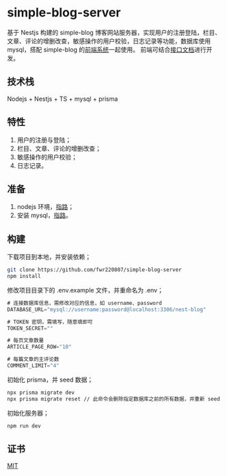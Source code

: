 # simple-blog-server
基于 Nestjs 构建的 simple-blog 博客网站服务器，实现用户的注册登陆，栏目、文章、评论的增删改查，敏感操作的用户校验，日志记录等功能，数据库使用 mysql，搭配 simple-blog 的[前端系统](https://github.com/fwr220807/simple-blog-frontend)一起使用。
前端可结合[接口文档](https://www.apifox.cn/apidoc/shared-c221a36e-8de4-403d-b346-ff7c928255f9)进行开发。

## 技术栈

Nodejs + Nestjs + TS + mysql + prisma

## 特性

1. 用户的注册与登陆；
2. 栏目、文章、评论的增删改查；
3. 敏感操作的用户校验；
4. 日志记录。

## 准备

1. nodejs 环境，[指路](https://nodejs.org/en/)；
2. 安装 mysql，[指路](https://www.mysql.com/)。

## 构建

下载项目到本地，并安装依赖；

```bash
git clone https://github.com/fwr220807/simple-blog-server
npm install
```

修改项目目录下的 .env.example 文件，并重命名为 .env；

```js
# 连接数据库信息，需修改对应的信息，如 username、password
DATABASE_URL="mysql://username:password@localhost:3306/nest-blog"

# TOKEN 密钥，需填写，随意填即可
TOKEN_SECRET=""

# 每页文章数量
ARTICLE_PAGE_ROW="10"

# 每篇文章的主评论数
COMMENT_LIMIT="4"
```

初始化 prisma，并 seed 数据；

```bash
npx prisma migrate dev
npx prisma migrate reset // 此命令会删除指定数据库之前的所有数据，并重新 seed 数据
```

初始化服务器；

```bash
npm run dev
```

## 证书

[MIT](https://github.com/fwr220807/simple-blog-server/blob/main/LICENSE)
